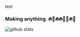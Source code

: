<bold>test</bold>

### Making anything. 🔥🦅🔥🔥🦅🦅🔥🦅
![github stats](https://github-readme-stats.vercel.app/api?username=bloosheddev&show_icons=true)
<!--
**BlooshedDev/BlooshedDev** is a ✨ _special_ ✨ repository because its `README.md` (this file) appears on your GitHub profile.

Here are some ideas to get you started:

- 🔭 I’m currently working on ...
- 🌱 I’m currently learning ...
- 👯 I’m looking to collaborate on ...
- 🤔 I’m looking for help with ...
- 💬 Ask me about ...
- 📫 How to reach me: ...
- 😄 Pronouns: ...
- ⚡ Fun fact: ...
-->
